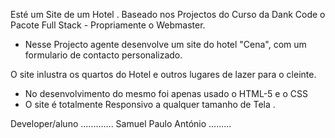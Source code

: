 Esté um Site de um Hotel . Baseado nos Projectos do Curso da Dank Code
o Pacote Full Stack - Propriamente o Webmaster. 

- Nesse Projecto agente desenvolve  um site do hotel  "Cena", com um formulario de contacto personalizado. 

O site   inlustra os quartos do Hotel e outros lugares de lazer para o cleinte.

- No desenvolvimento do mesmo foi apenas usado o HTML-5 e o CSS 
- O site é totalmente Responsivo  a qualquer tamanho  de Tela .

Developer/aluno  ............. Samuel Paulo António .........